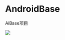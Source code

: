 # AndroidBase
AiBase项目

[![](https://jitpack.io/v/huihui4045/AndroidBase.svg)](https://jitpack.io/#huihui4045/AndroidBase)
